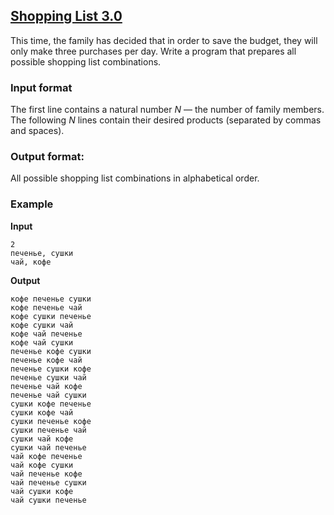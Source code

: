 ## [Shopping List 3.0](../../../solutions/3.4/34_o.py)

This time, the family has decided that in order to save the budget, they will only make three purchases per day. Write a program that prepares all possible shopping list combinations.

### Input format

The first line contains a natural number $N$ — the number of family members.\
The following $N$ lines contain their desired products (separated by commas and spaces).

### Output format:

All possible shopping list combinations in alphabetical order.

### Example

__Input__
```plaintext
2
печенье, сушки
чай, кофе
```

__Output__
```plaintext
кофе печенье сушки
кофе печенье чай
кофе сушки печенье
кофе сушки чай
кофе чай печенье
кофе чай сушки
печенье кофе сушки
печенье кофе чай
печенье сушки кофе
печенье сушки чай
печенье чай кофе
печенье чай сушки
сушки кофе печенье
сушки кофе чай
сушки печенье кофе
сушки печенье чай
сушки чай кофе
сушки чай печенье
чай кофе печенье
чай кофе сушки
чай печенье кофе
чай печенье сушки
чай сушки кофе
чай сушки печенье
```